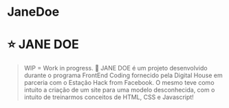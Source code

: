 # JaneDoe

# :star: JANE DOE
> WIP = Work in progress. :art: JANE DOE é um projeto desenvolvido durante o programa FrontEnd Coding fornecido pela Digital House em parceria com o Estação Hack from Facebook. O mesmo teve como intuito a criação de um site para uma modelo desconhecida, com o intuito de treinarmos conceitos de HTML, CSS e Javascript!
